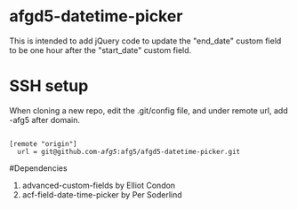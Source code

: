 # afgd5-datetime-picker
This is intended to add jQuery code to update the "end_date" custom field to be one hour after the "start_date" custom field.

# SSH setup
When cloning a new repo, edit the .git/config file, and under remote url, add -afg5 after domain.
<pre><code>
[remote "origin"]
  url = git@github.com<i>-afg5</i>:afg5/afgd5-datetime-picker.git
</code></pre>

#Dependencies
<ol>
  <li>advanced-custom-fields by Elliot Condon</li>
  <li>acf-field-date-time-picker by Per Soderlind</li>
</ol>
